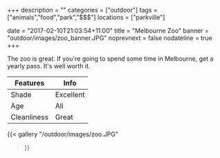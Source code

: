 +++
description = ""
categories = ["outdoor"]
tags = ["animals","food","park","$$$"]
locations = ["parkville"]

date = "2017-02-10T21:03:54+11:00"
title = "Melbourne Zoo"
banner = "outdoor/images/zoo_banner.JPG"
noprevnext = false
nodateline = true
+++

The zoo is great. If you're going to spend some time in Melbourne, get a yearly pass. It's well worth it.


Features  | Info
  ------------- | -------------
  Shade  | Excellent
  Age  | All
  Cleanliness | Great
  
{{< gallery
    "/outdoor/images/zoo.JPG"
>}}
